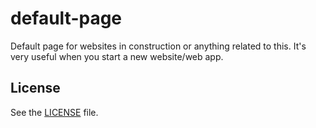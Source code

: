 default-page
============
Default page for websites in construction or anything related to this. It's very useful when you start a new website/web app.

## License
See the [LICENSE](./LICENSE) file.

